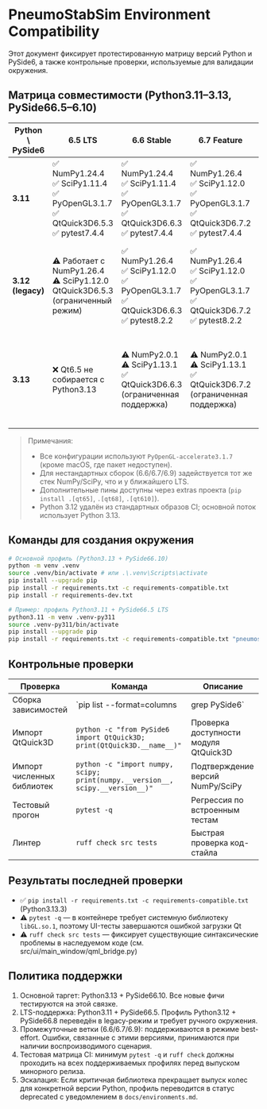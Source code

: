 # PneumoStabSim Environment Compatibility

Этот документ фиксирует протестированную матрицу версий Python и PySide6, а также контрольные проверки, используемые для валидации окружения.

## Матрица совместимости (Python3.11–3.13, PySide66.5–6.10)

| Python \\ PySide6 |6.5 LTS |6.6 Stable |6.7 Feature |6.8 LTS |6.9 Stable |6.10 Target |
| --- | --- | --- | --- | --- | --- | --- |
| **3.11** | ✅ NumPy1.24.4<br>✅ SciPy1.11.4<br>✅ PyOpenGL3.1.7<br>✅ QtQuick3D6.5.3<br>✅ pytest7.4.4 | ✅ NumPy1.24.4<br>✅ SciPy1.11.4<br>✅ PyOpenGL3.1.7<br>✅ QtQuick3D6.6.3<br>✅ pytest7.4.4 | ✅ NumPy1.26.4<br>✅ SciPy1.12.0<br>✅ PyOpenGL3.1.7<br>✅ QtQuick3D6.7.2<br>✅ pytest7.4.4 | ⚠️ Требует NumPy1.26.4<br>⚠️ SciPy1.12.0<br>⚠️ Использовать QtQuick3D6.8.1<br>(Smoke-тест) | ⚠️ Использовать QtQuick3D6.9.1<br>Остальные зависимости — как для6.8 | ❌ Не поддерживается (Qt6.10 требует Python ≥3.12) |
| **3.12 (legacy)** | ⚠️ Работает с NumPy1.26.4<br>⚠️ SciPy1.12.0<br>QtQuick3D6.5.3 (ограниченный режим) | ✅ NumPy1.26.4<br>✅ SciPy1.12.0<br>✅ PyOpenGL3.1.7<br>✅ QtQuick3D6.6.3<br>✅ pytest8.2.2 | ✅ NumPy1.26.4<br>✅ SciPy1.12.0<br>✅ PyOpenGL3.1.7<br>✅ QtQuick3D6.7.2<br>✅ pytest8.2.2 | ✅ NumPy1.26.4<br>✅ SciPy1.12.0<br>✅ PyOpenGL3.1.7<br>✅ QtQuick3D6.8.1<br>✅ pytest8.2.2 | ✅ NumPy1.26.4<br>✅ SciPy1.12.0<br>✅ PyOpenGL3.1.7<br>✅ QtQuick3D6.9.1<br>✅ pytest8.2.2 | 🔸 **Наследуемый профиль**<br>Не входит в стандартные образы CI/uv.<br>Требуется собственный интерпретатор Python 3.12. |
| **3.13** | ❌ Qt6.5 не собирается с Python3.13 | ⚠️ NumPy2.0.1<br>⚠️ SciPy1.13.1<br>✅ QtQuick3D6.6.3<br>(ограниченная поддержка) | ⚠️ NumPy2.0.1<br>⚠️ SciPy1.13.1<br>✅ QtQuick3D6.7.2<br>(ограниченная поддержка) | ✅ NumPy2.0.1<br>✅ SciPy1.13.1<br>✅ PyOpenGL3.1.7<br>✅ QtQuick3D6.8.1<br>✅ pytest8.3.2 | ✅ NumPy2.0.1<br>✅ SciPy1.13.1<br>✅ PyOpenGL3.1.7<br>✅ QtQuick3D6.9.1<br>✅ pytest8.3.2 | 🟢 **Основной профиль**<br>✅ NumPy2.0.1<br>✅ SciPy1.13.1<br>✅ PyOpenGL3.1.7<br>✅ QtQuick3D6.10.0<br>✅ pytest8.3.2 |

> Примечания:
> - Все конфигурации используют `PyOpenGL-accelerate3.1.7` (кроме macOS, где пакет недоступен).
> - Для нестандартных сборок (6.6/6.7/6.9) задействуется тот же стек NumPy/SciPy, что и у ближайшего LTS.
> - Дополнительные пины доступны через extras проекта (`pip install .[qt65]`, `.[qt68]`, `.[qt610]`).
> - Python 3.12 удалён из стандартных образов CI; основной поток использует Python 3.13.

## Команды для создания окружения

```bash
# Основной профиль (Python3.13 + PySide66.10)
python -m venv .venv
source .venv/bin/activate # или .\.venv\Scripts\activate
pip install --upgrade pip
pip install -r requirements.txt -c requirements-compatible.txt
pip install -r requirements-dev.txt
```

```bash
# Пример: профиль Python3.11 + PySide66.5 LTS
python3.11 -m venv .venv-py311
source .venv-py311/bin/activate
pip install --upgrade pip
pip install -r requirements.txt -c requirements-compatible.txt "pneumostabsim[qt65] @ ."
```

## Контрольные проверки

| Проверка | Команда | Описание |
| --- | --- | --- |
| Сборка зависимостей | `pip list --format=columns | grep PySide6` | Убедиться, что установлена нужная версия PySide6/QtQuick3D |
| Импорт QtQuick3D | `python -c "from PySide6 import QtQuick3D; print(QtQuick3D.__name__)"` | Проверка доступности модуля QtQuick3D |
| Импорт численных библиотек | `python -c "import numpy, scipy; print(numpy.__version__, scipy.__version__)"` | Подтверждение версий NumPy/SciPy |
| Тестовый прогон | `pytest -q` | Регрессия по встроенным тестам |
| Линтер | `ruff check src tests` | Быстрая проверка код-стайла |

## Результаты последней проверки

- ✅ `pip install -r requirements.txt -c requirements-compatible.txt` (Python3.13.3)
- ⚠️ `pytest -q` — в контейнере требует системную библиотеку `libGL.so.1`, поэтому UI-тесты завершаются ошибкой загрузки Qt
- ⚠️ `ruff check src tests` — фиксирует существующие синтаксические проблемы в наследуемом коде (см. src/ui/main_window/qml_bridge.py)

## Политика поддержки

1. Основной таргет: Python3.13 + PySide66.10. Все новые фичи тестируются на этой связке.
2. LTS-поддержка: Python3.11 + PySide66.5. Профиль Python3.12 + PySide66.8 переведён в legacy-режим и требует ручного окружения.
3. Промежуточные ветки (6.6/6.7/6.9): поддерживаются в режиме best-effort. Ошибки, связанные с этими версиями, принимаются при наличии воспроизводимого сценария.
4. Тестовая матрица CI: минимум `pytest -q` и `ruff check` должны проходить на всех поддерживаемых профилях перед выпуском минорного релиза.
5. Эскалация: Если критичная библиотека прекращает выпуск колес для конкретной версии Python, профиль переводится в статус deprecated с уведомлением в `docs/environments.md`.
